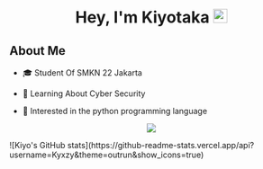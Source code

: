 
<h1 align="center">Hey, I'm Kiyotaka <img src="https://media.giphy.com/media/hvRJCLFzcasrR4ia7z/giphy.gif" width="25px"></h1>

## About Me
- 🎓 Student Of SMKN 22 Jakarta 

- 🌱 Learning About Cyber Security

- 👯 Interested in the python programming language 
<p  align="center">
<img src="https://user-images.githubusercontent.com/73097560/115834477-dbab4500-a447-11eb-908a-139a6edaec5c.gif"></p>
![Kiyo's GitHub stats](https://github-readme-stats.vercel.app/api?username=Kyxzy&theme=outrun&show_icons=true)


